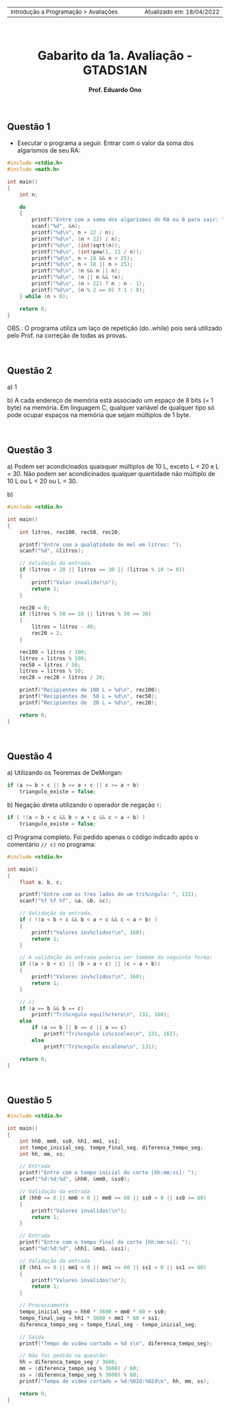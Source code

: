 <table>
<tr>
<td align="left" width="8000">
    <small>Introdução a Programação > Avaliações</small>
</td>
<td align="right">
    <small>Atualizado&nbsp;em:&nbsp;18/04/2022</small>
</td>
</tr>
</table>

<br>

<h1 align="center">
Gabarito da 1a. Avaliação - GTADS1AN
</h1>
<h4 align="center">
Prof. Eduardo Ono
</h4>

<br>

## Questão 1

* Executar o programa a seguir. Entrar com o valor da soma dos algarismos de seu RA:

```c
#include <stdio.h>
#include <math.h>

int main()
{
    int n;

    do
    {
        printf("Entre com a soma dos algarismos do RA ou 0 para sair: ");
        scanf("%d", &n);
        printf("%d\n", n + 22 / n);
        printf("%d\n", (n + 22) / n);
        printf("%d\n", (int)sqrt(n));
        printf("%d\n", (int)pow(1, 22 / n));
        printf("%d\n", n > 18 && n < 25);
        printf("%d\n", n < 18 || n > 25);
        printf("%d\n", !n && n || n);
        printf("%d\n", !n || n && !n);
        printf("%d\n", (n > 22) ? n : n - 1);
        printf("%d\n", (n % 2 == 0) ? 1 : 0);
    } while (n > 0);

    return 0;
}
```

OBS.: O programa utiliza um laço de repetição (do..while) pois será utilizado pelo Prof. na correção de todas as provas.

<br>

## Questão 2

a) 1

b) A cada endereço de memória está associado um espaço de 8 bits (= 1 byte) na memória. Em linguagem C, qualquer variável de qualquer tipo só pode ocupar espaços na memória que sejam múltiplos de 1 byte.

<br>

## Questão 3

a) Podem ser acondicinados quaisquer múltiplos de 10 L, exceto L < 20 e L = 30.
Não podem ser acondicinados qualquer quantidade não múltiplo de 10 L ou L < 20 ou L = 30.

b)

```c
#include <stdio.h>

int main()
{
    int litros, rec100, rec50, rec20;

    printf("Entre com a qualqtidade de mel em litros: ");
    scanf("%d", &litros);

    // Validação da entrada.
    if (litros < 20 || litros == 30 || (litros % 10 != 0))
    {
        printf("Valor invalido!\n");
        return 1;
    }

    rec20 = 0;
    if (litros % 50 == 10 || litros % 50 == 30)
    {
        litros = litros - 40;
        rec20 = 2;
    }

    rec100 = litros / 100;
    litros = litros % 100;
    rec50 = litros / 50;
    litros = litros % 50;
    rec20 = rec20 + litros / 20;

    printf("Recipientes de 100 L = %d\n", rec100);
    printf("Recipientes de  50 L = %d\n", rec50);
    printf("Recipientes de  20 L = %d\n", rec20);

    return 0;
}
```

<br>

## Questão 4

a) Utilizando os Teoremas de DeMorgan:

```c
if (a >= b + c || b >= a + c || c >= a + b)
    triangulo_existe = false;
```

b) Negação direta utilizando o operador de negação `!`:

```c
if ( !(a < b + c && b < a + c && c < a + b) )
    triangulo_existe = false;
```

c) Programa completo. Foi pedido apenas o código indicado após o comentário `// c)` no programa:

```c
#include <stdio.h>

int main()
{
    float a, b, c;

    printf("Entre com os tres lados de um tri%cngulo: ", 131);
    scanf("%f %f %f", &a, &b, &c);

    // Validação da entrada.
    if ( !(a < b + c && b < a + c && c < a + b) )
    {
        printf("Valores inv%clidos!\n", 160);
        return 1;
    }

    // A validação da entrada poderia ser também da seguinte forma:
    if ((a > b + c) || (b > a + c) || (c > a + b))
    {
        printf("Valores inv%clidos!\n", 160);
        return 1;
    }

    // c)
    if (a == b && b == c)
        printf("Tri%cngulo equil%ctero\n", 131, 160);
    else
        if (a == b || b == c || a == c)
            printf("Tri%cngulo is%csceles\n", 131, 162);
        else
            printf("Tri%cngulo escaleno\n", 131);

    return 0;
}
```
<br>

## Questão 5

```c
#include <stdio.h>

int main()
{
    int hh0, mm0, ss0, hh1, mm1, ss1;
    int tempo_inicial_seg, tempo_final_seg, diferenca_tempo_seg;
    int hh, mm, ss;

    // Entrada
    printf("Entre com o tempo inicial do corte [hh:mm:ss]: ");
    scanf("%d:%d:%d", &hh0, &mm0, &ss0);

    // Validação da entrada
    if (hh0 <= 0 || mm0 < 0 || mm0 >= 60 || ss0 < 0 || ss0 >= 60)
    {
        printf("Valores invalidos!\n");
        return 1;
    }

    // Entrada
    printf("Entre com o tempo final do corte [hh:mm:ss]: ");
    scanf("%d:%d:%d", &hh1, &mm1, &ss1);

    // Validação da entrada
    if (hh1 <= 0 || mm1 < 0 || mm1 >= 60 || ss1 < 0 || ss1 >= 60)
    {
        printf("Valores invalidos!\n");
        return 1;
    }

    // Processamento
    tempo_inicial_seg = hh0 * 3600 + mm0 * 60 + ss0;
    tempo_final_seg = hh1 * 3600 + mm1 * 60 + ss1;
    diferenca_tempo_seg = tempo_final_seg - tempo_inicial_seg;

    // Saída
    printf("Tempo do video cortado = %d s\n", diferenca_tempo_seg);

    // Não foi pedido na questão:
    hh = diferenca_tempo_seg / 3600;
    mm = (diferenca_tempo_seg % 3600) / 60;
    ss = (diferenca_tempo_seg % 3600) % 60;
    printf("Tempo do video cortado = %d:%02d:%02d\n", hh, mm, ss);

    return 0;
}
```

